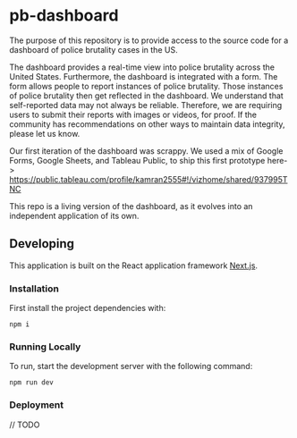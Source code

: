 # pb-dashboard

The purpose of this repository is to provide access to the source code for a dashboard of police brutality cases in the US.

The dashboard provides a real-time view into police brutality across the United States. Furthermore, the dashboard is integrated with a form. The form allows people to report instances of police brutality. Those instances of police brutality then get reflected in the dashboard. We understand that self-reported data may not always be reliable. Therefore, we are requiring users to submit their reports with images or videos, for proof. If the community has recommendations on other ways to maintain data integrity, please let us know.

Our first iteration of the dashboard was scrappy. We used a mix of Google Forms, Google Sheets, and Tableau Public, to ship this first prototype here-> https://public.tableau.com/profile/kamran2555#!/vizhome/shared/937995TNC

This repo is a living version of the dashboard, as it evolves into an independent application of its own.

## Developing

This application is built on the React application framework [Next.js](https://nextjs.org/).

### Installation

First install the project dependencies with:

```
npm i
```

### Running Locally

To run, start the development server with the following command:

```
npm run dev
```

### Deployment

// TODO 
